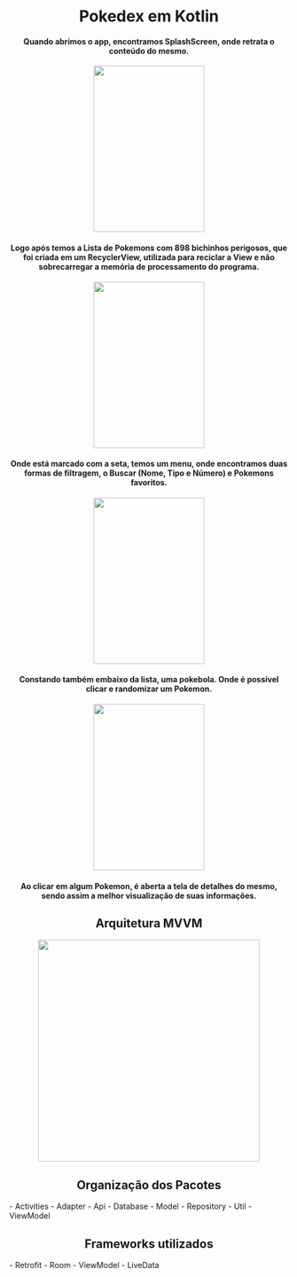 <h1 align="center"> Pokedex em Kotlin </h1>
<h4 align="center"> Quando abrimos o app, encontramos SplashScreen, onde retrata o conteúdo do mesmo. </h4>
<p align="center">
<img align="center" width="200" height="300" src="https://github.com/JNelsn/pokedex-egsys/blob/master/SplashScreen.jpeg">
</p>
<h4 align="center"> Logo após temos a Lista de Pokemons com 898 bichinhos perigosos, que foi criada em um RecyclerView, utilizada para reciclar a View e não sobrecarregar a memória de processamento do programa. </h4>
<p align="center">
<img width="200" height="300" src="https://github.com/JNelsn/pokedex-egsys/blob/master/ListaPokemons.png">
</p>
<h4 align="center"> Onde está marcado com a seta, temos um menu, onde encontramos duas formas de filtragem, o Buscar (Nome, Tipo e Número) e Pokemons favoritos. </h4>
<p align="center">
<img align="center" width="200" height="300" src="https://github.com/JNelsn/pokedex-egsys/blob/master/Lista%20Favoritos.jpeg">
</p>
<h4 align="center"> Constando também embaixo da lista, uma pokebola. Onde é possível clicar e randomizar um Pokemon. </h4>
<p align="center">
<img align="center" width="200" height="300" src="https://github.com/JNelsn/pokedex-egsys/blob/master/PokemonDetalhes.jpeg">
</p>
<h4 align="center"> Ao clicar em algum Pokemon, é aberta a tela de detalhes do mesmo, sendo assim a melhor visualização de suas informações. </h4>
<h2 align="center"> Arquitetura MVVM </h2>
<p align="center">
<img align="center" width="400" height="400" src="https://github.com/JNelsn/pokedex-egsys/blob/master/arquiteturaMVVM.png">
</p>
<h2 align="center"> Organização dos Pacotes </h2>
- Activities
- Adapter
- Api
- Database
- Model
- Repository
- Util
- ViewModel
<h2 align="center"> Frameworks utilizados </h2>
- Retrofit
- Room
- ViewModel
- LiveData
